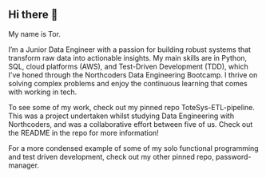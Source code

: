 ## Hi there 👋

My name is Tor.

I’m a Junior Data Engineer with a passion for building robust systems that transform raw data into actionable insights. My main skills are in Python, SQL, cloud platforms (AWS), and Test-Driven Development (TDD), which I've honed through the Northcoders Data Engineering Bootcamp. I thrive on solving complex problems and enjoy the continuous learning that comes with working in tech.

To see some of my work, check out my pinned repo ToteSys-ETL-pipeline. This was a project undertaken whilst studying Data Engineering with Northcoders, and was a collaborative effort between five of us. Check out the README in the repo for more information!

For a more condensed example of some of my solo functional programming and test driven development, check out my other pinned repo, password-manager.


<!--
**TorSatherley/TorSatherley** is a ✨ _special_ ✨ repository because its `README.md` (this file) appears on your GitHub profile.

Here are some ideas to get you started:

- 🔭 I’m currently working on ...
- 🌱 I’m currently learning ...
- 👯 I’m looking to collaborate on ...
- 🤔 I’m looking for help with ...
- 💬 Ask me about ...
- 📫 How to reach me: ...
- 😄 Pronouns: ...
-  Fun fact: ...
-->
